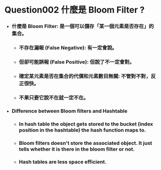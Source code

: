 Question002 什麼是 Bloom Filter ?
=====
* ### 什麼是 Bloom Filter: 是一個可以儲存「某一個元素是否存在」的集合。
    * ### 不存在漏報 (False Negative): 有一定會說。
    * ### 但卻可能誤報 (False Positive): 但說了不一定會對。
    * ### 確定某元素是否在集合的代價和元素數目無關: 不管對不對，反正很快。
    * ### 不果只要它說不在就一定不在。
* ### Difference between Bloom filters and Hashtable
    * ### In hash table the object gets stored to the bucket (index position in the hashtable) the hash function maps to.
    * ### Bloom filters doesn't store the associated object. It just tells whether it is there in the bloom filter or not.
    * ### Hash tables are less space efficient.
<br />
